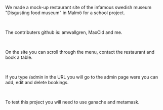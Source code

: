 <p>We made a mock-up restaurant site of the infamous swedish museum "Disgusting food museum" in Malmö for a school project.</p> <br>
<p>The contributers github is: amwallgren, MaxCid and me.</p><br>
<p>On the site you can scroll through the menu, contact the restaurant and book a table.</p><br>
<p>If you type /admin in the URL you will go to the admin page were you can add, edit and delete bookings.</p><br>
<p>To test this project you will need to use ganache and metamask.</p>
